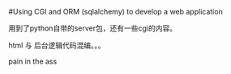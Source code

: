#Using CGI and ORM (sqlalchemy) to develop a web application



用到了python自带的server包，还有一些cgi的内容。

html 与 后台逻辑代码混编。。。

pain in the ass